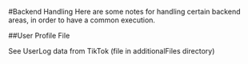#Backend Handling 
Here are some notes for handling certain backend areas, in order to have a common execution.

##User Profile File

See UserLog data from TikTok (file in additionalFiles directory)

